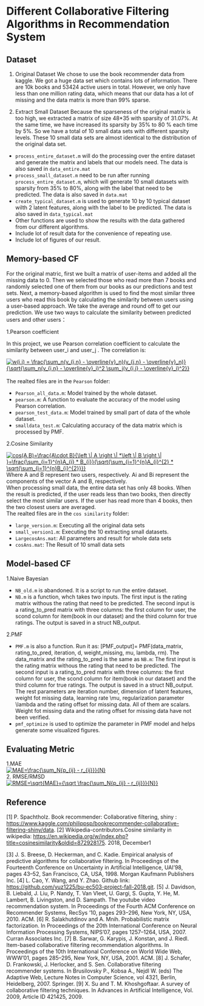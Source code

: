 # Different Collaborative Filtering Algorithms in Recommendation System

## Dataset 
1. Original Dataset
We chose to use the book recommender data from kaggle. We got a huge data set which contains lots of information. There are 10k books and 53424 active users in total. However, we only have less than one million rating data, which means that our data has a lot of missing and the data matrix is more than 99% sparse.

2. Extract Small Dataset
Because the sparseness of the original matrix is too high, we extracted a matrix of size 48*35 with sparsity of 31.07%. At the same time, we have increased its sparsity by 35% to 80 % each time by 5%. So we have a total of 10 small data sets with different sparsity levels. These 10 small data sets are almost identical to the distribution of the original data set. 

* `process_entire_dataset.m` will do the processing over the entire dataset and generate the matrix and labels that our models need. The data is also saved in `data_entire.mat`
* `process_small_dataset.m` need to be run after running `process_entire_dataset.m`, which will generate 10 small datasets with sparsity from 35% to 80%, along with the label that need to be predicted. The data is also saved in `data.mat`
* `create_typical_dataset.m` is used to generate 10 by 10 typical dataset wilth 2 latent features, along with the label to be predicted. The data is also saved in `data_typical.mat`
* Other functions are used to show the results with the data gathered from our different algorithms.
* Include lot of result data for the convenience of repeating use.
* Include lot of figures of our result.

## Memory-based CF
For the original matric, first we built a matrix of user-items and added all the missing data to 0. Then we selected those who read more than 7 books and randomly selected one of them from our books as our predictions and test sets. Next, a memory-based algorithm is used to find the most similar three users who read this book by calculating the similarity between users using a user-based approach. We take the average and round off to get our prediction.
We use two ways to calculate the similarity between predicted users and other users：

1.Pearson coefficient</br>

In this project, we use Pearson correlation coefficient to calculate the similarity between user_i and user_j . The correlation is:  

<a href="https://www.codecogs.com/eqnedit.php?latex=w(i,j)&space;=&space;\frac{\sum_n(v_{i,n}&space;-&space;\overline{v}_n)(v_{j,n}&space;-&space;\overline{v}_n)}{\sqrt{\sum_n(v_{i,n}&space;-&space;\overline{v}_i)^2&space;\sum_j(v_{i,j}&space;-&space;\overline{v}_i)^2}}" target="_blank"><img src="https://latex.codecogs.com/gif.latex?w(i,j)&space;=&space;\frac{\sum_n(v_{i,n}&space;-&space;\overline{v}_n)(v_{j,n}&space;-&space;\overline{v}_n)}{\sqrt{\sum_n(v_{i,n}&space;-&space;\overline{v}_i)^2&space;\sum_j(v_{i,j}&space;-&space;\overline{v}_i)^2}}" title="w(i,j) = \frac{\sum_n(v_{i,n} - \overline{v}_n)(v_{j,n} - \overline{v}_n)}{\sqrt{\sum_n(v_{i,n} - \overline{v}_i)^2 \sum_j(v_{i,j} - \overline{v}_i)^2}}" /></a></br>  
The realted files are in the `Pearson` folder:
 * `Pearson_all_data.m`: Model trained by the whole dataset.
 * `pearson.m`: A function to evaluate the accuracy of the model using Pearson correlation.
 * `pearson_test_data.m`: Model trained by small part of data of the whole dataset.
 * `smalldata_test.m`: Calculating accuracy of the data matrix which is processed by PMF.
 
2.Cosine Similarity</br>

<a href="https://www.codecogs.com/eqnedit.php?latex=cos(A,B)=\frac{A\cdot&space;B}{\left&space;\|&space;A&space;\right&space;\|&space;*\left&space;\|&space;B&space;\right&space;\|&space;}=\frac{\sum_{i=1}^{n}A_{i}&space;*&space;B_{i}}{\sqrt{\sum_{i=1}^{n}A_{i}^{2}&space;*&space;\sqrt{\sum_{i=1}^{n}B_{i}^{2}}}}" target="_blank"><img src="https://latex.codecogs.com/gif.latex?cos(A,B)=\frac{A\cdot&space;B}{\left&space;\|&space;A&space;\right&space;\|&space;*\left&space;\|&space;B&space;\right&space;\|&space;}=\frac{\sum_{i=1}^{n}A_{i}&space;*&space;B_{i}}{\sqrt{\sum_{i=1}^{n}A_{i}^{2}&space;*&space;\sqrt{\sum_{i=1}^{n}B_{i}^{2}}}}" title="cos(A,B)=\frac{A\cdot B}{\left \| A \right \| *\left \| B \right \| }=\frac{\sum_{i=1}^{n}A_{i} * B_{i}}{\sqrt{\sum_{i=1}^{n}A_{i}^{2} * \sqrt{\sum_{i=1}^{n}B_{i}^{2}}}}" /></a></br>
Where A and B represent two users, respectively. Ai and Bi represent the components of the vector A and B, respectively. </br>
When processing small data, the entire data set has only 48 books. When the result is predicted, if the user reads less than two books, then directly select the most similar users. If the user has read more than 4 books, then the two closest users are averaged. </br>
The realted files are in the `cos similarity` folder:
 * `large_version.m`: Executing all the original data sets
 * `small_version1.m`: Executing the 10 extracting small datasets.
 * `LargecosAns.mat`: All parameters and result for whole data sets
 * `cosAns.mat`: The Result of 10 small data sets
 

## Model-based CF
1.Naive Bayesian</br>
* `NB_old.m` is abandoned. It is a script to run the entire dataset.
* `NB.m` is a function, whch takes  two inputs. The first input is the rating matrix withous the rating that need to be predicted. The second input is a rating_to_pred matrix with three columns: the first column for user, the scond column for item(book in our dataset) and the third column for true ratings. The output is saved in a struct NB_output.



2.PMF</br>
* `PMF.m` is also a function. Run it as: [PMF_output]= PMF(data_matrix, rating_to_pred, iteration, d, weight_missing, mu, lambda, rm). The data_matrix and the rating_to_pred is the same as `NB.m`: The first input is the rating matrix withous the rating that need to be predicted. The second input is a rating_to_pred matrix with three columns: the first column for user, the scond column for item(book in our dataset) and the third column for true ratings. The output is saved in a struct NB_output. The rest parameters are iteration number, dimension of latent features, weight fot missing data, learning rate \mu, regularization parameter \lambda and the rating offset for missing data. All of them are scalars. Weight fot missing data and the rating offset for missing data have not been verified.
* `pmf_optimize` is used to optimize the parameter in PMF model and helps generate some visualized figures.

## Evaluating Metric
1.MAE</br>
<a href="https://www.codecogs.com/eqnedit.php?latex=MAE=\frac{\sum_N{p_{ij}&space;-&space;r_{ij}}}{N}" target="_blank"><img src="https://latex.codecogs.com/gif.latex?MAE=\frac{\sum_N{p_{ij}&space;-&space;r_{ij}}}{N}" title="MAE=\frac{\sum_N{p_{ij} - r_{ij}}}{N}" /></a></br>
2. RMSE/RMSD</br>
<a href="https://www.codecogs.com/eqnedit.php?latex=RMSE=\sqrt{MAE}={\sqrt&space;\frac{\sum_N{p_{ij}&space;-&space;r_{ij}}}{N}}" target="_blank"><img src="https://latex.codecogs.com/gif.latex?RMSE=\sqrt{MAE}={\sqrt&space;\frac{\sum_N{p_{ij}&space;-&space;r_{ij}}}{N}}" title="RMSE=\sqrt{MAE}={\sqrt \frac{\sum_N{p_{ij} - r_{ij}}}{N}}" /></a></br>

## Reference
[1] P. Spachtholz. Book recommender: Collaborative filtering, shiny : https://www.kaggle.com/philippsp/bookrecommender-collaborative-filtering-shiny/data.
[2] Wikipedia-contributors.Cosine similarity in wikipedia: https://en.wikipedia.org/w/index.php?title=cosinesimilarity&oldid=872928175. 2018, December1

[3] J. S. Breese, D. Heckerman, and C. Kadie. Empirical analysis of predictive algorithms for collaborative filtering. In Proceedings of the Fourteenth Conference on Uncertainty in Artificial Intelligence, UAI’98, pages 43–52, San Francisco, CA, USA, 1998. Morgan Kaufmann Publishers Inc.
[4] L. Cao, Y. Wang, and Y. Zhao. Github link: https://github.com/yuz1225/bu-ec503-project-fall-2018.git.
[5] J. Davidson, B. Liebald, J. Liu, P. Nandy, T. Van Vleet, U. Gargi, S. Gupta, Y. He, M. Lambert, B. Livingston, and D. Sampath. The youtube video recommendation system. In Proceedings of the Fourth ACM Conference on Recommender Systems, RecSys ’10, pages 293–296, New York, NY, USA, 2010. ACM.
[6] R. Salakhutdinov and A. Mnih. Probabilistic matrix factorization. In Proceedings of the 20th International Conference on Neural Information Processing Systems, NIPS’07, pages 1257–1264, USA, 2007. Curran Associates Inc.
[7] B. Sarwar, G. Karypis, J. Konstan, and J. Riedl. Item-based collaborative filtering recommendation algorithms. In Proceedings of the 10th International Conference on World Wide Web, WWW’01, pages 285–295, New York, NY, USA, 2001. ACM.
[8] J. Schafer, D. Frankowski, J. Herlocker, and S. Sen. Collaborative filtering recommender systems. In Brusilovsky P., Kobsa A., Nejdl W. (eds) The Adaptive Web, Lecture Notes in Computer Science, vol 4321, Berlin, Heidelberg, 2007. Springer.
[9] X. Su and T. M. Khoshgoftaar. A survey of collaborative filtering techniques. In Advances in Artificial Intelligence, Vol. 2009, Article ID 421425, 2009.





